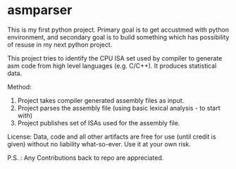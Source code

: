 # asmparser

This is my first python project. Primary goal is to get accustmed with python environment, and secondary goal is to build something which has possibility of resuse in my next python project.

This project tries to identify the CPU ISA set used by compiler to generate asm code from high level languages (e.g. C/C++).
It produces statistical data.

Method:

1. Project takes compiler generated assembly files as input.
2. Project parses the assembly file (using basic lexical analysis - to start with)
3. Project publishes set of ISAs used for the assembly file.

License:
Data, code and all other artifacts are free for use (until credit is given) without no liability what-so-ever. Use it at your own risk.

P.S. : Any Contributions back to repo are appreciated.
